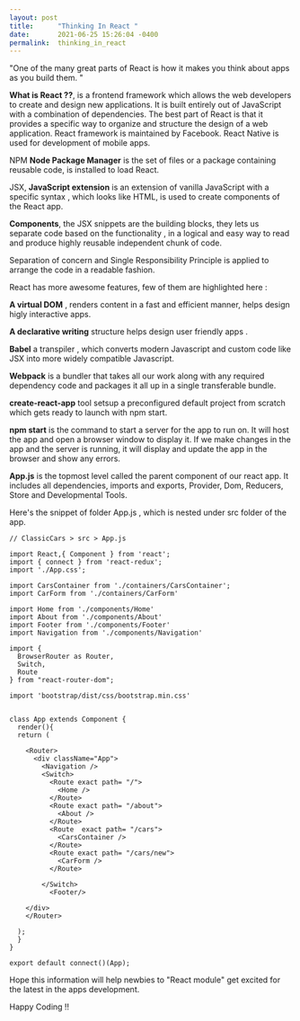 ```yaml
---
layout: post
title:      "Thinking In React "
date:       2021-06-25 15:26:04 -0400
permalink:  thinking_in_react
---
```



"One of the many great parts of React is how it makes you think about apps as you build them. " 

**What is React ??**, is a  frontend framework which allows the web developers to create and design new applications. It is built entirely out of JavaScript with a combination of dependencies. The best part of React is that it provides a specific way to organize and structure the design of a web application. React framework is maintained by Facebook. React Native is used for development of mobile apps. 

 NPM **Node Package Manager** is the set of files or a package containing reusable code, is installed to load React.
 
 JSX, **JavaScript extension** is an extension of vanilla JavaScript with a specific syntax , which looks like HTML, is used to create components of the React app. 
 
 **Components**, the JSX snippets  are the building blocks, they lets us separate code based on the functionality , in a logical and easy way to read and produce highly reusable independent chunk of code. 
 
 Separation of concern and Single Responsibility Principle is applied to arrange the code in a readable fashion.
 
 React has more awesome features, few of them  are highlighted here :
 
**A virtual DOM** ,  renders content in a fast and efficient manner, helps design higly interactive apps.

**A declarative writing** structure helps design user friendly apps .

**Babel** a transpiler , which converts modern Javascript and custom code like JSX into more widely compatible Javascript.

**Webpack** is a bundler that takes all our work along with any required dependency code and packages it all up in a single transferable bundle.

**create-react-app** tool setsup a preconfigured default project from scratch which gets ready to launch with npm start.

**npm start** is the command to start a server for the app to run on. It will host the app and open a browser window to display it. If we make changes in the app and the server is running, it will display and update the app in the browser and show any errors.

**App.js** is the topmost level called the parent component of our react app. It includes all dependencies, imports and exports, Provider, Dom, Reducers, Store and Developmental Tools.

Here's the snippet of  folder App.js  , which is nested under src folder of the app.


```
// ClassicCars > src > App.js

import React,{ Component } from 'react';
import { connect } from 'react-redux';
import './App.css';

import CarsContainer from './containers/CarsContainer';
import CarForm from './containers/CarForm'

import Home from './components/Home'
import About from './components/About'
import Footer from './components/Footer'
import Navigation from './components/Navigation'

import {
  BrowserRouter as Router,
  Switch,
  Route
} from "react-router-dom";

import 'bootstrap/dist/css/bootstrap.min.css'


class App extends Component {
  render(){
  return (
  
    <Router>
      <div className="App">
        <Navigation /> 
        <Switch>
          <Route exact path= "/">
            <Home />
          </Route>  
          <Route exact path= "/about">
            <About />
          </Route>  
          <Route  exact path= "/cars">
            <CarsContainer />
          </Route> 
          <Route exact path= "/cars/new">
            <CarForm />
          </Route> 

        </Switch>
          <Footer/>
      
    </div>
    </Router>
       
  );
  }
}

export default connect()(App);

```



Hope this information will help newbies to "React module" get excited for the latest in the apps development.

Happy Coding !!





